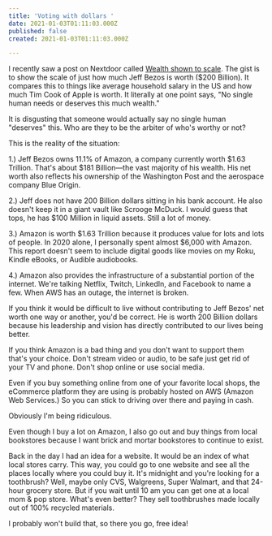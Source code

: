 ```yaml
---
title: 'Voting with dollars '
date: 2021-01-03T01:11:03.000Z
published: false
created: 2021-01-03T01:11:03.000Z

---
```


I recently saw a post on Nextdoor called [Wealth shown to scale](https://mkorostoff.github.io/1-pixel-wealth/). The gist is to show the scale of just how much Jeff Bezos is worth ($200 Billion). It compares this to things like average household salary in the US and how much Tim Cook of Apple is worth. It literally at one point says, "No single human needs or deserves this much wealth."

It is disgusting that someone would actually say no single human "deserves" this. Who are they to be the arbiter of who's worthy or not?

This is the reality of the situation:

1.) Jeff Bezos owns 11.1% of Amazon, a company currently worth $1.63 Trillion. That's about $181 Billion—the vast majority of his wealth. His net worth also reflects his ownership of the Washington Post and the aerospace company Blue Origin.

2.) Jeff does not have 200 Billion dollars sitting in his bank account. He also doesn't keep it in a giant vault like Scrooge McDuck. I would guess that tops, he has $100 Million in liquid assets. Still a lot of money.

3.) Amazon is worth $1.63 Trillion because it produces value for lots and lots of people. In 2020 alone, I personally spent almost $6,000 with Amazon. This report doesn't seem to include digital goods like movies on my Roku, Kindle eBooks, or Audible audiobooks.

4.) Amazon also provides the infrastructure of a substantial portion of the internet. We're talking Netflix, Twitch, LinkedIn, and Facebook to name a few. When AWS has an outage, the internet is broken.

If you think it would be difficult to live without contributing to Jeff Bezos' net worth one way or another, you'd be correct. He is worth 200 Billion dollars because his leadership and vision has directly contributed to our lives being better.

If you think Amazon is a bad thing and you don't want to support them that's your choice. Don't stream video or audio, to be safe just get rid of your TV and phone. Don't shop online or use social media.

Even if you buy something online from one of your favorite local shops, the eCommerce platform they are using is probably hosted on AWS (Amazon Web Services.) So you can stick to driving over there and paying in cash.

Obviously I'm being ridiculous.

Even though I buy a lot on Amazon, I also go out and buy things from local bookstores because I want brick and mortar bookstores to continue to exist.

Back in the day I had an idea for a website. It would be an index of what local stores carry. This way, you could go to one website and see all the places locally where you could buy it. It's midnight and you're looking for a toothbrush? Well, maybe only CVS, Walgreens, Super Walmart, and that 24-hour grocery store. But if you wait until 10 am you can get one at a local mom & pop store. What's even better? They sell toothbrushes made locally out of 100% recycled materials.

I probably won't build that, so there you go, free idea!

